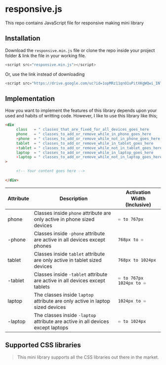 # responsive.js
This repo contains JavaScript file for responsive making mini library

## Installation
Download the `responsive.min.js` file or clone the repo inside your project folder & link the file in your working file.
```JavaScript
<script src="responsive.min.js"></script>
```
Or, use the link instead of downloading
```JavaScript
<script src="https://drive.google.com/uc?id=1opMRz11qnO1uPitXKgWQwi_INTdU4G7C"></script>
```


## Implementation
How you want to implement the features of this library depends upon your used and habits of writting code. However, I like to use this library like this;

```HTML
<div 
     class   = " classes_that_are_fixed_for_all_devices_goes_here        "     
     phone   = " classes_to_add_or_remove_while_in_phone_goes_here       " 
     -phone  = " classes_to_add_or_remove_while_not_in_phone_goes_here   " 
     tablet  = " classes_to_add_or_remove_while_in_tablet_goes_here      " 
     -tablet = " classes_to_add_or_remove_while_not_in_tablet_goes_here  " 
     laptop  = " classes_to_add_or_remove_while_in_laptop_goes_here      " 
     -laptop = " classes_to_add_or_remove_while_not_in_laptop_goes_here  " 
>
     
     <!-- Your content goes here -->
     
</div>
```


| Attribute  | Description | Activation Width (Inclusive) |
| ---------- | ----------- | ---------------------------- |
| phone      | Classes inside `phone` attribute are only active in phone sized devices     | `♾️ to 767px`        |
| -phone     | Classes inside `-phone` attribute are active in all devices except phones   | `768px to ♾️`   |
| tablet     | Classes inside `tablet` attribute are only active in tablet sized devices   | `768px to 1024px`     |
| -tablet    | Classes inside `-tablet` attribute are active in all devices except tablets | `♾️ to 767px` </br> `1024px to ♾️` |
| laptop     | The classes inside `laptop` attribute are only active in laptop sized devices   | `1024px to ♾️` |
| -laptop    | The classes inside `-laptop` attribute are active in all devices except laptops | `♾️ to 1024px` |



## Supported CSS libraries
> This mini library supports all the CSS libraries out there in the market. 
